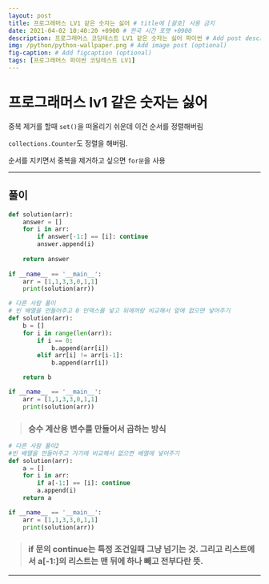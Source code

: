 ```yaml
---
layout: post
title: 프로그래머스 LV1 같은 숫자는 싫어 # title에 [괄호] 사용 금지
date: 2021-04-02 10:40:20 +0900 # 한국 시간 포맷 +0900
description: 프로그래머스 코딩테스트 LV1 같은 숫자는 싫어 파이썬 # Add post description (optional)
img: /python/python-wallpaper.png # Add image post (optional)
fig-caption: # Add figcaption (optional)
tags: [프로그래머스 파이썬 코딩테스트 LV1]
---
```


# 프로그래머스 lv1 같은 숫자는 싫어

중복 제거를 할때 `set()`을 떠올리기 쉬운데 이건 순서를 정렬해버림

`collections.Counter`도 정렬을 해버림.

순서를 지키면서 중복을 제거하고 싶으면 `for문`을 사용

---

## 풀이

```python
def solution(arr):
    answer = []
    for i in arr:
        if answer[-1:] == [i]: continue
        answer.append(i)
    
    return answer
        
if __name__ == '__main__':
    arr = [1,1,3,3,0,1,1]
    print(solution(arr))
```
>


```python
# 다른 사람 풀이
# 빈 배열을 만들어주고 0 인덱스를 넣고 뒤에꺼랑 비교해서 앞에 없으면 넣어주기
def solution(arr):
    b = []
    for i in range(len(arr)):
        if i == 0:
            b.append(arr[i])
        elif arr[i] != arr[i-1]:
            b.append(arr[i])

    return b

if __name__ == '__main__':
    arr = [1,1,3,3,0,1,1]
    print(solution(arr))
```

>### 승수 계산용 변수를 만들어서 곱하는 방식

```python
# 다른 사람 풀이2
#빈 배열을 만들어주고 거기에 비교해서 없으면 배열에 넣어주기
def solution(arr):
    a = []
    for i in arr:
        if a[-1:] == [i]: continue
        a.append(i)
    return a

if __name__ == '__main__':
    arr = [1,1,3,3,0,1,1]
    print(solution(arr))
```

>### if 문의 continue는 특정 조건일때 그냥 넘기는 것. 그리고 리스트에서 a[-1:]의 리스트는 맨 뒤에 하나 빼고 전부다란 뜻.

---